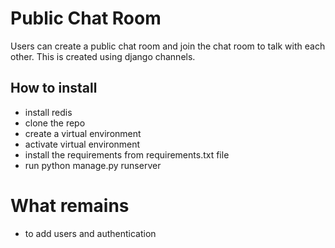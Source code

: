 # Public Chat Room

Users can create a public chat room and join the chat room to talk with each other. This is created using django channels.


## How to install
- install redis
- clone the repo
- create a virtual environment
- activate virtual environment
- install the requirements from requirements.txt file
- run python manage.py runserver

# What remains
- to add users and authentication